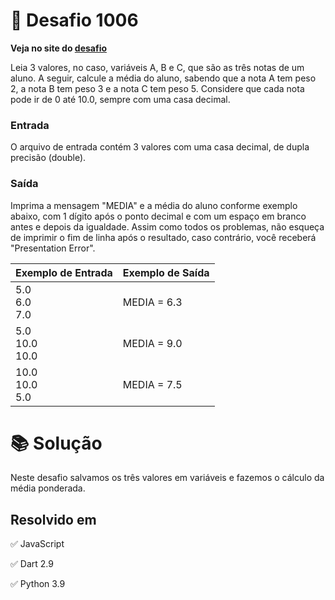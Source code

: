 # 📖 Desafio 1006

**Veja no site do [desafio](https://www.beecrowd.com.br/judge/pt/problems/view/1006)**

Leia 3 valores, no caso, variáveis A, B e C, que são as três notas de um aluno. A seguir, calcule a média do aluno, sabendo que a nota A tem peso 2, a nota B tem peso 3 e a nota C tem peso 5. Considere que cada nota pode ir de 0 até 10.0, sempre com uma casa decimal.

### Entrada

O arquivo de entrada contém 3 valores com uma casa decimal, de dupla precisão (double).

### Saída

Imprima a mensagem "MEDIA" e a média do aluno conforme exemplo abaixo, com 1 dígito após o ponto decimal e com um espaço em branco antes e depois da igualdade. Assim como todos os problemas, não esqueça de imprimir o fim de linha após o resultado, caso contrário, você receberá "Presentation Error".

| Exemplo de Entrada  | Exemplo de Saída |
| ------------------- | ---------------- |
| 5.0<br>6.0<br>7.0   | MEDIA = 6.3      |
| 5.0<br>10.0<br>10.0 | MEDIA = 9.0      |
| 10.0<br>10.0<br>5.0 | MEDIA = 7.5      |

# 📚 Solução

Neste desafio salvamos os três valores em variáveis e fazemos o cálculo da média ponderada.

## Resolvido em

✅ JavaScript

✅ Dart 2.9

✅ Python 3.9
